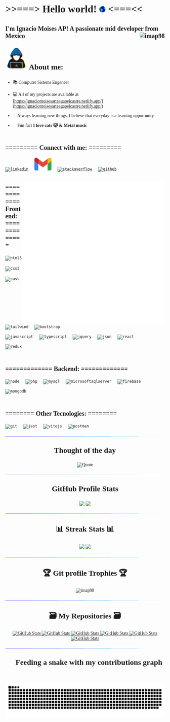 <link rel="preconnect" href="https://fonts.googleapis.com">
<link rel="preconnect" href="https://fonts.gstatic.com" crossorigin>
<link href="https://fonts.googleapis.com/css2?family=Fira+Code:wght@300..700&display=swap" rel="stylesheet">

<style>
	body {
		font-family: 'Fira Code';
	}
</style>

<p style="font-size: 2rem; font-weight: 600;"> >>===> Hello world! <picture><img src="./img/earth.gif" width=20px></picture> <===<< </p>

<p style="font-size: 1.25rem; font-weight: 600;"> I'm Ignacio Moises AP! A passionate mid developer from Mexico <img src="https://komarev.com/ghpvc/?username=imap98&label=Profile%20views&color=dfb317&style=flat" alt="imap98" align="right" /></p>

<p style="font-size: 1.5rem; font-weight: 600;"> <picture><img src="./img/programmer.gif" width=70px></picture> About me:</p>

-   📚 Computer Sistems Engeneer

-   💻 All of my projects are available at [https://ignaciomoisesarteagapelcastre.netlify.app/](https://ignaciomoisesarteagapelcastre.netlify.app/)

-   🌱 Always learning new things, I believe that everyday is a learning opportunity

-   🤔 Fun fact **I love cats 😽 & Metal music 🤟🏻**

<br>

<p style="font-size: 1.25rem; font-weight: 600;"> ========= Connect with me: =========</p>

<div align="left">
<a href="https://www.linkedin.com/in/ignacio-moises-arteaga-pelcastre/"><code><img src="https://cdn.jsdelivr.net/gh/devicons/devicon/icons/linkedin/linkedin-original.svg" height="40" alt="linkedin" /></code></a>
<img width="12" />
<a href="mailto:ignacio.moises.arteaga.pelcast@gmail.com"><code><img src="./img/gmail.png" height="40" alt="gmail" /></code></a>
<img width="12" />
<a href="https://stackoverflow.com/users/19015858/ignacio-moises-ap"><code><img src="https://cdn.jsdelivr.net/gh/devicons/devicon/icons/stackoverflow/stackoverflow-original.svg" height="40" alt="stackoverflow" /></code></a>
<img width="12" />
<a href="https://github.com/IMAP98"><code><img src="https://cdn.jsdelivr.net/gh/devicons/devicon/icons/github/github-original.svg" height="40" alt="github" /></code></a>
<img width="12" />

</div>

<br>

<picture> <img align="right" src="./img/programming.gif" width=450px></picture>

<p style="font-size: 1.25rem; font-weight: 600;"> ============ Frontend: ============= </p>

<div align="left">

<code><img src="https://cdn.jsdelivr.net/gh/devicons/devicon/icons/html5/html5-original.svg" height="40" alt="html5" /></code>
<img width="12" />
<code><img src="https://cdn.jsdelivr.net/gh/devicons/devicon/icons/css3/css3-original.svg" height="40" alt="css3" /></code>
<img width="12" />
<code><img src="https://cdn.jsdelivr.net/gh/devicons/devicon/icons/sass/sass-original.svg" height="40" alt="sass" /></code>
<img width="12" />
<code><img src="https://cdn.jsdelivr.net/gh/devicons/devicon/icons/tailwindcss/tailwindcss-original.svg" height="40" alt="tailwind" /></code>
<img width="12" />
<code><img src="https://cdn.jsdelivr.net/gh/devicons/devicon/icons/bootstrap/bootstrap-original.svg" height="40" alt="bootstrap" /></code>
<img width="12" />

<code><img src="https://cdn.jsdelivr.net/gh/devicons/devicon/icons/javascript/javascript-original.svg" height="40" alt="javascript" /></code>
<img width="12" />
<code><img src="https://cdn.jsdelivr.net/gh/devicons/devicon/icons/typescript/typescript-original.svg" height="40" alt="typescript" /></code>
<img width="12" />
<code><img src="https://cdn.jsdelivr.net/gh/devicons/devicon/icons/jquery/jquery-original.svg" height="40" alt="jquery" /></code>
<img width="12" />
<code><img src="https://cdn.jsdelivr.net/gh/devicons/devicon/icons/json/json-original.svg" height="40" alt="json" /></code>
<img width="12" />
<code><img src="https://cdn.jsdelivr.net/gh/devicons/devicon/icons/react/react-original.svg" height="40" alt="react" /></code>
<img width="12" />

<code><img src="https://cdn.jsdelivr.net/gh/devicons/devicon/icons/redux/redux-original.svg" height="40" alt="redux" /></code>
<img width="12" />

</div>

<br>

<p style="font-size: 1.25rem; font-weight: 600;"> ============= Backend: =============</p>

<div align="left">

<code><img src="https://cdn.jsdelivr.net/gh/devicons/devicon/icons/nodejs/nodejs-original.svg" height="40" alt="node" /></code>
<img width="12" />
<code><img src="https://cdn.jsdelivr.net/gh/devicons/devicon/icons/php/php-original.svg" height="40" alt="php" /></code>
<img width="12" />
<code><img src="https://cdn.jsdelivr.net/gh/devicons/devicon/icons/mysql/mysql-original.svg" height="40" alt="mysql" /></code>
<img width="12" />
<code><img src="https://cdn.jsdelivr.net/gh/devicons/devicon/icons/microsoftsqlserver/microsoftsqlserver-original.svg" height="40" alt="microsoftsqlserver" /></code>
<img width="12" />
<code><img src="https://cdn.jsdelivr.net/gh/devicons/devicon/icons/firebase/firebase-original.svg" height="40" alt="firebase" /></code>
<img width="12" />

<code><img src="https://cdn.jsdelivr.net/gh/devicons/devicon/icons/mongodb/mongodb-original.svg" height="40" alt="mongodb" /></code>
<img width="12" />

</div>

<br>

<p style="font-size: 1.25rem; font-weight: 600;"> ======== Other Tecnologies: ========</p>

<div align="left">

<code><img src="https://cdn.jsdelivr.net/gh/devicons/devicon/icons/git/git-original.svg" height="40" alt="git" /></code>
<img width="12" />
<code><img src="https://cdn.jsdelivr.net/gh/devicons/devicon/icons/jest/jest-plain.svg" height="40" alt="jest" /></code>
<img width="12" />
<code><img src="https://cdn.jsdelivr.net/gh/devicons/devicon/icons/vitejs/vitejs-original.svg" height="40" alt="vitejs" /></code>
<img width="12" />
<code><img src="https://cdn.jsdelivr.net/gh/devicons/devicon/icons/postman/postman-original.svg" height="40" alt="postman" /></code>
<img width="12" />

</div>

<picture><img src="./img/section.gif"></picture>

<p align="center" style="font-size: 1.5rem; font-weight: 600;">🌟 Thought of the day 🌟</p>

<div align="center">
	<img alt = "Quote" src="https://quotes-github-readme.vercel.app/api?theme=monokai&type=vertical">
</div>

<picture><img src="./img/section.gif"></picture>

<p align="center" style="font-size: 1.5rem; font-weight: 600;"> 🐙 GitHub Profile Stats 🐙</p>

<p align="center">
    <img align="center" src="https://github-readme-stats.vercel.app/api?username=imap98&show_icons=true&theme=onedark&hide_border=true">
    <img align="center" src="https://github-readme-stats.vercel.app/api/top-langs/?username=imap98&hide_progress=false&theme=onedark&layout=donut&hide_border=true">
</p>

<picture><img src="./img/section.gif"></picture>

<p align="center" style="font-size: 1.5rem; font-weight: 600;"> 📊 Streak Stats 📊</p>

<p align="center">
    <img width="440px" src="https://github-readme-activity-graph.vercel.app/graph?username=imap98&theme=monokai&hide_border=true">
    <img width="440px" src="https://github-readme-streak-stats.herokuapp.com?user=imap98&theme=onedark&border_radius=5&date_format=M%20j%5B%2C%20Y%5D&mode=weekly&hide_border=true">
</p>

<picture><img src="./img/section.gif"></picture>

<p align="center" style="font-size: 1.5rem; font-weight: 600;"> 🏆 Git profile Trophies 🏆</p>

<p align="center"> 
    <img src="https://github-profile-trophy.vercel.app/?username=imap98&column=4&layout=compact&theme=onedark&margin-w=15&margin-h=15" alt="imap98" />
</p>

<picture><img src="./img/section.gif"></picture>

<p align="center" style="font-size: 1.5rem; font-weight: 600;"> 🗃️ My Repositories 🗃️</p>

<div>
  <p align="center">
	<a href="https://github.com/IMAP98/patients-zuztand">
      		<img src="https://github-readme-stats.vercel.app/api/pin/?username=imap98&repo=patients-zuztand&theme=onedark" alt="GitHub Stats" />
    	</a>
	<a href="https://github.com/imap98/calorie-tracker">
      		<img src="https://github-readme-stats.vercel.app/api/pin/?username=imap98&repo=calorie-tracker&theme=onedark" alt="GitHub Stats" />
    	</a>
    	<a href="https://github.com/imap98/personal-finance">
      		<img src="https://github-readme-stats.vercel.app/api/pin/?username=imap98&repo=personal-finance&theme=onedark" alt="GitHub Stats" />
    	</a>
    	<a href="https://github.com/imap98/tip_calculator">
      		<img src="https://github-readme-stats.vercel.app/api/pin/?username=imap98&repo=tip_calculator&theme=onedark" alt="GitHub Stats" />
    	</a>
    	<a href="https://github.com/imap98/guitarla-ts">
      		<img src="https://github-readme-stats.vercel.app/api/pin/?username=imap98&repo=guitarla-ts&theme=onedark" alt="GitHub Stats" />
    	</a>
	<a href="https://github.com/imap98/search-heros">
      		<img src="https://github-readme-stats.vercel.app/api/pin/?username=imap98&repo=search-heros&theme=onedark" alt="GitHub Stats" />
    	</a>
  </p>
</div>

<picture><img src="./img/section.gif"></picture>

<p align="center" style="font-size: 1.5rem; font-weight: 600;"> 🐍 Feeding a snake with my contributions graph 🐍</p>

<p align="center">

![Snake animation](https://raw.githubusercontent.com/imap98/imap98/output/github-contribution-grid-snake-dark.svg)

</p>
